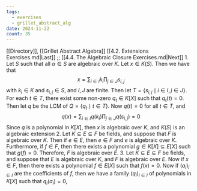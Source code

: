 ```yaml
---
tags:
  - exercises
  - grillet_abstract_alg
date: 2024-11-22
count: 35
---
```

[[Directory]], [[Grillet Abstract Algebra]]
[[4.2. Extensions Exercises.md|Last]] ;; [[4.4. The Algebraic Closure Exercises.md|Next]]
1. 
Let $S$ such that all ${} \alpha \in S {}$ are algebraic over $K {}$. Let ${} x \in K(S)$. Then we have that
$$
x=\sum _{i \in I} k_{i} \prod _{j \in J} s_{i,\, j}
$$
with ${} k_{i} \in K {}$ and ${} s_{i,\, j} \in S {}$, and $I,\, J {}$ are finite. Then let ${} T=\{ s_{i,\, j} \mid i \in I,\, j \in J\} {}$. For each ${} t \in T {}$, there exist some non-zero ${} q_{t} \in K[X] {}$ such that ${} q_{t}(t)=0 {}$. Then let $q$ be the LCM of ${} Q=\{ q_{t} \mid t \in T \} {}$. Now ${} q(t)=0 {}$ for all ${} t \in T {}$, and
$$
q(x)=\sum_{i\in I} q(k_{i}) \prod_{j\in J} q(s_{i,\, j})=0
$$
Since $q$ is a polynomial in $K[X]$, then $x$ is algebraic over $K$, and ${} K(S)$ is an algebraic extension
2. 
Let ${} K \subseteq E \subseteq F {}$ be fields, and suppose that $F$ is algebraic over $K$. Then if ${} e \in E {}$, then ${} e \in F {}$ and $e$ is algebraic over $K$. Furthermore, if ${} f \in F {}$, then there exists a polynomial ${} g \in K[X] \subseteq E[X] {}$ such that ${} g(f)=0 {}$. Therefore, $F$ is algebraic over $E$.
3. 
Let ${} K \subseteq E \subseteq F {}$ be fields, and suppose that $E$ is algebraic over $K$, and $F$ is algebraic over $E$. Now if ${} x \in F {}$, then there exists a polynomial ${} f \in E[X] {}$ such that ${} f(x)=0 {}$. Now if ${} (a_{i})_{i \in I} {}$ are the coefficients of $f {}$, then we have a family ${} (q_{i})_{i \in I} {}$ of polynomials in ${} K[X] {}$ such that ${} q_{i}(a_{i})=0 {}$,